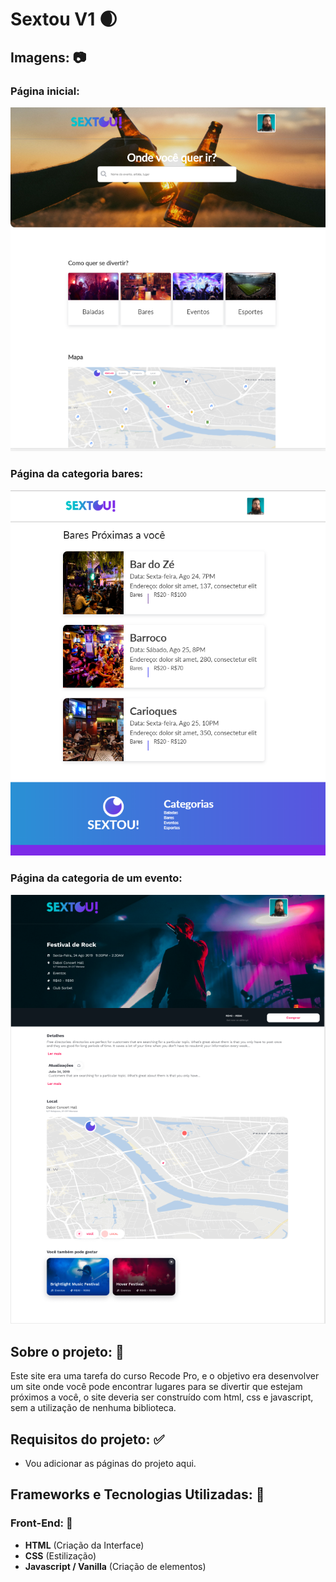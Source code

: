 # Sextou V1 🌒

## Imagens: 📷

### <strong>Página inicial:</strong>

![Feed](src/assets/prints/inicial.png)

### <strong>Página da categoria bares:</strong>

![Post image](src/assets/prints/categoria-bares.png)

### <strong>Página da categoria de um evento:</strong>

![Post image](src/assets/prints/evento.png)

## Sobre o projeto: 📃

Este site era uma tarefa do curso Recode Pro, e o objetivo era desenvolver um site onde você pode encontrar lugares para se divertir que estejam próximos a você, o site deveria ser construído com html, css e javascript, sem a utilização de nenhuma biblioteca.

## Requisitos do projeto: ✅

- Vou adicionar as páginas do projeto aqui.

## Frameworks e Tecnologias Utilizadas: 🌌

### Front-End: 🎨

- <strong>HTML</strong> (Criação da Interface)
- <strong>CSS</strong> (Estilização)
- <strong>Javascript / Vanilla</strong> (Criação de elementos)
